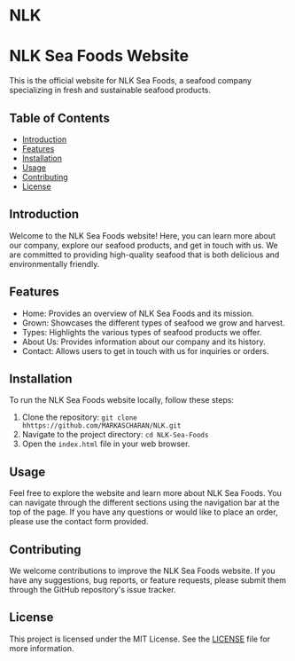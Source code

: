 # NLK
# NLK Sea Foods Website

This is the official website for NLK Sea Foods, a seafood company specializing in fresh and sustainable seafood products.

## Table of Contents
- [Introduction](#introduction)
- [Features](#features)
- [Installation](#installation)
- [Usage](#usage)
- [Contributing](#contributing)
- [License](#license)

## Introduction
Welcome to the NLK Sea Foods website! Here, you can learn more about our company, explore our seafood products, and get in touch with us. We are committed to providing high-quality seafood that is both delicious and environmentally friendly.

## Features
- Home: Provides an overview of NLK Sea Foods and its mission.
- Grown: Showcases the different types of seafood we grow and harvest.
- Types: Highlights the various types of seafood products we offer.
- About Us: Provides information about our company and its history.
- Contact: Allows users to get in touch with us for inquiries or orders.

## Installation
To run the NLK Sea Foods website locally, follow these steps:
1. Clone the repository: `git clone hhttps://github.com/MARKASCHARAN/NLK.git`
2. Navigate to the project directory: `cd NLK-Sea-Foods`
3. Open the `index.html` file in your web browser.

## Usage
Feel free to explore the website and learn more about NLK Sea Foods. You can navigate through the different sections using the navigation bar at the top of the page. If you have any questions or would like to place an order, please use the contact form provided.

## Contributing
We welcome contributions to improve the NLK Sea Foods website. If you have any suggestions, bug reports, or feature requests, please submit them through the GitHub repository's issue tracker.

## License
This project is licensed under the MIT License. See the [LICENSE](LICENSE) file for more information.